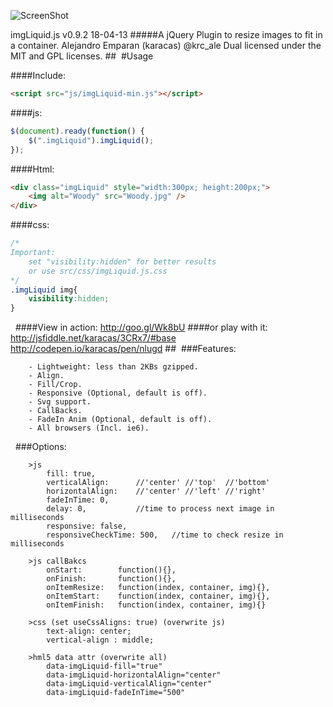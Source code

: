 ![ScreenShot](https://raw.github.com/karacas/imgLiquid/master/dev/logoimgliquid.png)

imgLiquid.js v0.9.2 18-04-13
#####A jQuery Plugin to resize images to fit in a container.
Alejandro Emparan (karacas) @krc_ale
Dual licensed under the MIT and GPL licenses.
## 
#Usage

####Include:
```html
<script src="js/imgLiquid-min.js"></script>
```

####js:
```js
$(document).ready(function() {
	$(".imgLiquid").imgLiquid();
});
```

####Html:
```html
<div class="imgLiquid" style="width:300px; height:200px;">
	<img alt="Woody" src="Woody.jpg" />
</div>
```

####css:
```css
/*
Important:
	set "visibility:hidden" for better results
	or use src/css/imgLiquid.js.css
*/
.imgLiquid img{
    visibility:hidden;
}
```
 
####View in action:
http://goo.gl/Wk8bU
####or play with it:
http://jsfiddle.net/karacas/3CRx7/#base
http://codepen.io/karacas/pen/nlugd
## 
###Features:
```
	- Lightweight: less than 2KBs gzipped.
	- Align.
	- Fill/Crop.
	- Responsive (Optional, default is off).
	- Svg support.
	- CallBacks.
	- FadeIn Anim (Optional, default is off).
	- All browsers (Incl. ie6).
```
 
###Options:
```
    >js
        fill: true,
        verticalAlign: 		//'center' //'top' 	//'bottom'
        horizontalAlign: 	//'center' //'left'	//'right'
        fadeInTime: 0,
        delay: 0,			//time to process next image in milliseconds
        responsive: false,
        responsiveCheckTime: 500, 	//time to check resize in milliseconds

	>js callBakcs
		onStart:		function(){},
		onFinish:		function(){},
		onItemResize:	function(index, container, img){},
		onItemStart:	function(index, container, img){},
		onItemFinish:	function(index, container, img){}

	>css (set useCssAligns: true) (overwrite js)
		text-align: center;
		vertical-align : middle;

	>hml5 data attr (overwrite all)
		data-imgLiquid-fill="true"
		data-imgLiquid-horizontalAlign="center"
		data-imgLiquid-verticalAlign="center"
		data-imgLiquid-fadeInTime="500"
```
